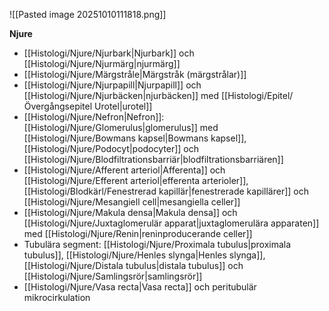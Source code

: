
![[Pasted image 20251010111818.png]]

**Njure**
- [[Histologi/Njure/Njurbark|Njurbark]] och [[Histologi/Njure/Njurmärg|njurmärg]]
- [[Histologi/Njure/Märgstråle|Märgstråk (märgstrålar)]]
- [[Histologi/Njure/Njurpapill|Njurpapill]] och [[Histologi/Njure/Njurbäcken|njurbäcken]] med [[Histologi/Epitel/Övergångsepitel Urotel|urotel]]
- [[Histologi/Njure/Nefron|Nefron]]: [[Histologi/Njure/Glomerulus|glomerulus]] med [[Histologi/Njure/Bowmans kapsel|Bowmans kapsel]], [[Histologi/Njure/Podocyt|podocyter]] och [[Histologi/Njure/Blodfiltrationsbarriär|blodfiltrationsbarriären]]
- [[Histologi/Njure/Afferent arteriol|Afferenta]] och [[Histologi/Njure/Efferent arteriol|efferenta arterioler]], [[Histologi/Blodkärl/Fenestrerad kapillär|fenestrerade kapillärer]] och [[Histologi/Njure/Mesangiell cell|mesangiella celler]]
- [[Histologi/Njure/Makula densa|Makula densa]] och [[Histologi/Njure/Juxtaglomerulär apparat|juxtaglomerulära apparaten]] med [[Histologi/Njure/Renin|reninproducerande celler]]
- Tubulära segment: [[Histologi/Njure/Proximala tubulus|proximala tubulus]], [[Histologi/Njure/Henles slynga|Henles slynga]], [[Histologi/Njure/Distala tubulus|distala tubulus]] och [[Histologi/Njure/Samlingsrör|samlingsrör]]
- [[Histologi/Njure/Vasa recta|Vasa recta]] och peritubulär mikrocirkulation